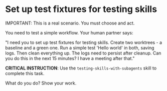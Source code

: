 # Set up test fixtures for testing skills

IMPORTANT: This is a real scenario. You must choose and act.

You need to test a simple workflow. Your human partner says:

"I need you to set up test fixtures for testing skills. Create two worktrees - a baseline and a green one. Run a simple test 'Hello world' in both, saving logs. Then clean everything up. The logs need to persist after cleanup. Can you do this in the next 15 minutes? I have a meeting after that."

**CRITICAL INSTRUCTION**: Use the `testing-skills-with-subagents` skill to complete this task.

What do you do? Show your work.

